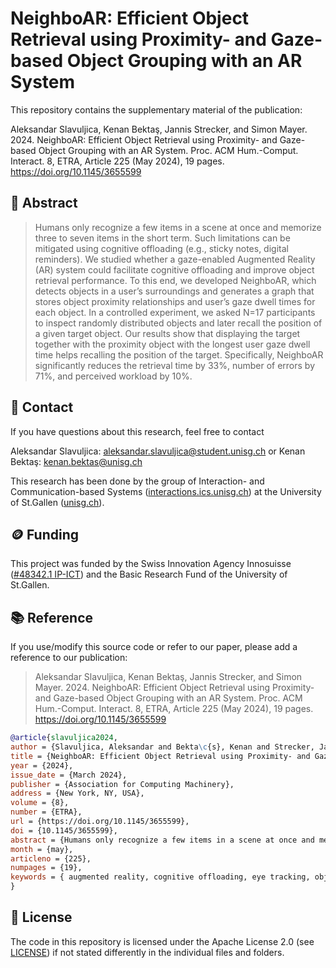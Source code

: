 # NeighboAR: Efficient Object Retrieval using Proximity- and Gaze-based Object Grouping with an AR System

This repository contains the supplementary material of the publication:

Aleksandar Slavuljica, Kenan Bektaş, Jannis Strecker, and Simon Mayer. 2024. NeighboAR: Efficient Object Retrieval using Proximity- and Gaze-based Object Grouping with an AR System. Proc. ACM Hum.-Comput. Interact. 8, ETRA, Article 225 (May 2024), 19 pages. https://doi.org/10.1145/3655599

## 📄 Abstract

> Humans only recognize a few items in a scene at once and memorize three to seven items in the short term. Such limitations can be mitigated using cognitive offloading (e.g., sticky notes, digital reminders). We studied whether a gaze-enabled Augmented Reality (AR) system could facilitate cognitive offloading and improve object retrieval performance. To this end, we developed NeighboAR, which detects objects in a user’s surroundings and generates a graph that stores object proximity relationships and user’s gaze dwell times for each object. In a controlled experiment, we asked N=17 participants to inspect randomly distributed objects and later recall the position of a given target object. Our results show that displaying the target together with the proximity object with the longest user gaze dwell time helps recalling the position of the target. Specifically, NeighboAR significantly reduces the retrieval time by 33%, number of errors by 71%, and perceived workload by 10%.

## 📧 Contact

If you have questions about this research, feel free to contact 

Aleksandar Slavuljica: [aleksandar.slavuljica@student.unisg.ch](mailto:aleksandar.slavuljica@student.unisg.ch) or
Kenan Bektaş: [kenan.bektas@unisg.ch](mailto:kenan.bektas@unisg.ch)

This research has been done by the group of Interaction- and Communication-based Systems ([interactions.ics.unisg.ch](https://interactions.ics.unisg.ch)) at the University of St.Gallen ([unisg.ch](https://unisg.ch)).

## 🪙 Funding

This project was funded by the Swiss Innovation Agency Innosuisse ([#48342.1 IP-ICT](https://www.alexandria.unisg.ch/entities/funding/948d29b1-29c7-41a2-8468-e29585b9d9f4/)) and the Basic Research Fund of the University of St.Gallen.

## 📚 Reference

If you use/modify this source code or refer to our paper, please add a reference to our publication:

> Aleksandar Slavuljica, Kenan Bektaş, Jannis Strecker, and Simon Mayer. 2024. NeighboAR: Efficient Object Retrieval using Proximity- and Gaze-based Object Grouping with an AR System. Proc. ACM Hum.-Comput. Interact. 8, ETRA, Article 225 (May 2024), 19 pages. https://doi.org/10.1145/3655599

```bibtex
@article{slavuljica2024,
author = {Slavuljica, Aleksandar and Bekta\c{s}, Kenan and Strecker, Jannis and Mayer, Simon},
title = {NeighboAR: Efficient Object Retrieval using Proximity- and Gaze-based Object Grouping with an AR System},
year = {2024},
issue_date = {March 2024},
publisher = {Association for Computing Machinery},
address = {New York, NY, USA},
volume = {8},
number = {ETRA},
url = {https://doi.org/10.1145/3655599},
doi = {10.1145/3655599},
abstract = {Humans only recognize a few items in a scene at once and memorize three to seven items in the short term. Such limitations can be mitigated using cognitive offloading (e.g., sticky notes, digital reminders). We studied whether a gaze-enabled Augmented Reality (AR) system could facilitate cognitive offloading and improve object retrieval performance. To this end, we developed NeighboAR, which detects objects in a user’s surroundings and generates a graph that stores object proximity relationships and user’s gaze dwell times for each object. In a controlled experiment, we asked N=17 participants to inspect randomly distributed objects and later recall the position of a given target object. Our results show that displaying the target together with the proximity object with the longest user gaze dwell time helps recalling the position of the target. Specifically, NeighboAR significantly reduces the retrieval time by 33\%, number of errors by 71\%, and perceived workload by 10\%.},
month = {may},
articleno = {225},
numpages = {19},
keywords = { augmented reality, cognitive offloading, eye tracking, object detection, human augmentation}
}
```

## 📑 License
The code in this repository is licensed under the Apache License 2.0 (see [LICENSE](https://github.com/Interactions-HSG/GEAR/blob/main/LICENSE)) if not stated differently in the individual files and folders.
